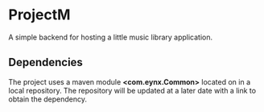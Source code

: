 # ProjectM
A simple backend for hosting a little music library application.
## Dependencies
The project uses a maven module **<com.eynx.Common>** located on in a local repository. The repository will be updated at a later date with a link to obtain the dependency.
